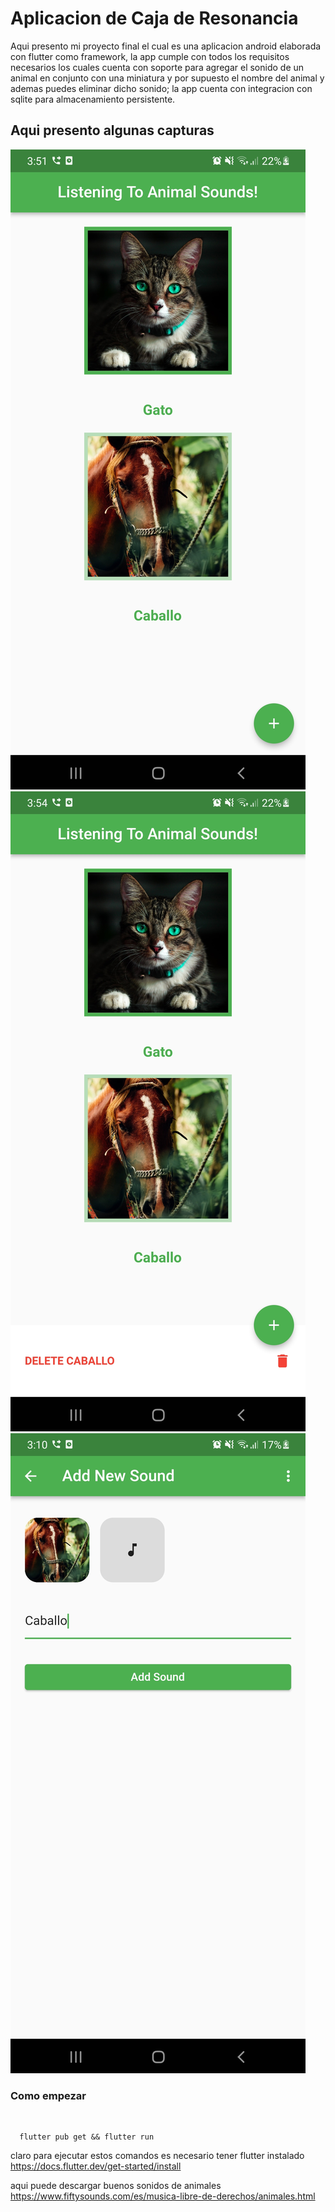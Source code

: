 # Aplicacion de Caja de Resonancia


Aqui presento mi proyecto final el cual es una aplicacion android elaborada con flutter como framework, la app cumple con todos los requisitos necesarios los cuales cuenta con soporte para agregar el sonido de un animal en conjunto con una miniatura y por supuesto el nombre del animal y ademas puedes eliminar dicho sonido; la app cuenta con integracion con sqlite para almacenamiento persistente.

## Aqui presento algunas capturas

![alt text](img1.jpg)
![alt text](img3.jpg)
![alt text](img2.jpg)

### Como empezar

<br>

``` 
  flutter pub get && flutter run
```

claro para ejecutar estos comandos es necesario tener flutter instalado
https://docs.flutter.dev/get-started/install

aqui puede descargar buenos sonidos de animales
https://www.fiftysounds.com/es/musica-libre-de-derechos/animales.html
